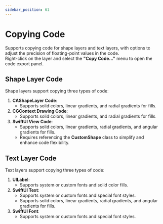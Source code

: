 ```yaml
---
sidebar_position: 61
---
```


# Copying Code

Supports copying code for shape layers and text layers, with options to adjust the precision of floating-point values in the code.  
Right-click on the layer and select the **"Copy Code..."** menu to open the code export panel.

## Shape Layer Code

Shape layers support copying three types of code:

1. **CAShapeLayer Code**:
    - Supports solid colors, linear gradients, and radial gradients for fills.
2. **CGContext Drawing Code**:
    - Supports solid colors, linear gradients, and radial gradients for fills.
3. **SwiftUI View Code**:
    - Supports solid colors, linear gradients, radial gradients, and angular gradients for fills.
    - Requires referencing the **CustomShape** class to simplify and enhance code flexibility.

## Text Layer Code

Text layers support copying three types of code:

1. **UILabel**:
    - Supports system or custom fonts and solid color fills.
2. **SwiftUI Text**:
    - Supports system or custom fonts and special font styles.
    - Supports solid colors, linear gradients, radial gradients, and angular gradients for fills.
3. **SwiftUI Font**:
    - Supports system or custom fonts and special font styles.
